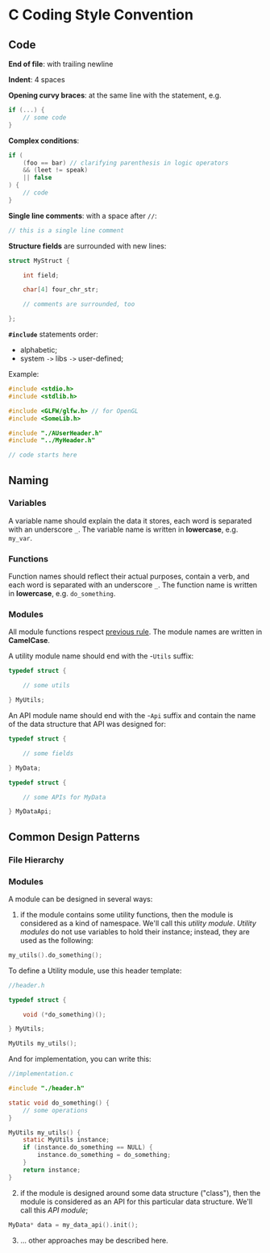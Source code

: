 # C Coding Style Convention

## Code

**End of file**: with trailing newline

**Indent**: 4 spaces

**Opening curvy braces**: at the same line with the statement, e.g.
``` C
if (...) {
    // some code
}
```
**Complex conditions**:
``` C
if (
    (foo == bar) // clarifying parenthesis in logic operators
    && (leet != speak)
    || false  
) {
    // code
}
```

**Single line comments**: with a space after `//`:
``` C
// this is a single line comment
```

**Structure fields** are surrounded with new lines:
``` C
struct MyStruct {

    int field;

    char[4] four_chr_str;

    // comments are surrounded, too

};
```

**`#include`** statements order:
- alphabetic;
- system `->` libs `->` user-defined;

Example:
``` C
#include <stdio.h>
#include <stdlib.h>

#include <GLFW/glfw.h> // for OpenGL
#include <SomeLib.h>

#include "./AUserHeader.h"
#include "../MyHeader.h"

// code starts here
```

## Naming

### Variables

A variable name should explain the data it stores, each word is separated with an underscore `_`. The variable name is written in **lowercase**, e.g. `my_var`.

### Functions

Function names should reflect their actual purposes, contain a verb, and each word is separated with an underscore `_`. The function name is written in **lowercase**, e.g. `do_something`.

### Modules

All module functions respect [previous rule](#functions). The module names are written in **CamelCase**.

A utility module name should end with the -`Utils` suffix:
``` C
typedef struct {

    // some utils

} MyUtils;
```
An API module name should end with the -`Api` suffix and contain the name of the data structure that API was designed for:
``` C
typedef struct {

    // some fields

} MyData;

typedef struct {

    // some APIs for MyData

} MyDataApi;
```

## Common Design Patterns

### File Hierarchy

### Modules

A module can be designed in several ways:
1. if the module contains some utility functions, then the module is considered as a kind of namespace. We'll call this *utility module*. *Utility modules* do not use variables to hold their instance; instead, they are used as the following:
``` C
my_utils().do_something();
```
To define a Utility module, use this header template:

``` C
//header.h

typedef struct {

    void (*do_something)();

} MyUtils;

MyUtils my_utils();
```

And for implementation, you can write this:
``` C
//implementation.c

#include "./header.h"

static void do_something() {
    // some operations
}

MyUtils my_utils() {
    static MyUtils instance;
    if (instance.do_something == NULL) {
        instance.do_something = do_something;
    }
    return instance;
}
```

2. if the module is designed around some data structure ("class"), then the module is considered as an API for this particular data structure. We'll call this *API module*;
``` C
MyData* data = my_data_api().init();
```
3. ... other approaches may be described here.
